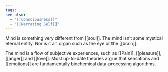 ```yaml
---
tags: 
see also:
  - "[[Consciousness]]"
  - "[[Narrating Self]]"
---
```

Mind is something very different from [[soul]]. The mind isn’t some mystical eternal entity. Nor is it an organ such as the eye or the [[brain]].

The mind is a flow of subjective experiences, such as [[Pain]], [[pleasure]], [[anger]] and [[love]]. Most up-to-date theories argue that sensations and [[emotions]] are fundamentally biochemical data-processing algorithms.